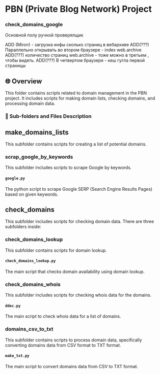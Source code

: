 # PBN (Private Blog Network) Project

### check_domains_google


Основной полу ручной проверялщик

ADD (Miron) - загрузка инфы сколько страниц в вебархиве
ADD(???) Параллельно открывать во втором браузере - index web.archive
ADD(???) количество страниц web.archive - тоже можно в третьем , чтобы видеть.
ADD(???) В четвертом браузере - кеш гугла первой страницы


## 🌐 Overview
This folder contains scripts related to domain management in the PBN project. It includes scripts for making domain lists, checking domains, and processing domain data. 

### 📂  Sub-folders and Files Description

## make_domains_lists
This subfolder contains scripts for creating a list of potential domains.

### scrap_google_by_keywords
This subfolder includes scripts to scrape Google by keywords.

#### `google.py`
The python script to scrape Google SERP (Search Engine Results Pages) based on given keywords.

## check_domains
This subfolder includes scripts for checking domain data. There are three subfolders inside: 

### check_domains_lookup
This subfolder contains scripts for domain lookup.

#### `check_domains_lookup.py`
The main script that checks domain availability using domain lookup.

### check_domains_whois
This subfolder includes scripts for checking whois data for the domains.

#### `ddec.py`
The main script to check whois data for a list of domains.

### domains_csv_to_txt
This subfolder contains scripts to process domain data, specifically converting domains data from CSV format to TXT format.

#### `make_txt.py`
The main script to convert domains data from CSV to TXT format.
